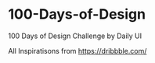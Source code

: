 # 100-Days-of-Design
100 Days of Design Challenge by Daily UI 

All Inspiratisons from https://dribbble.com/ 
